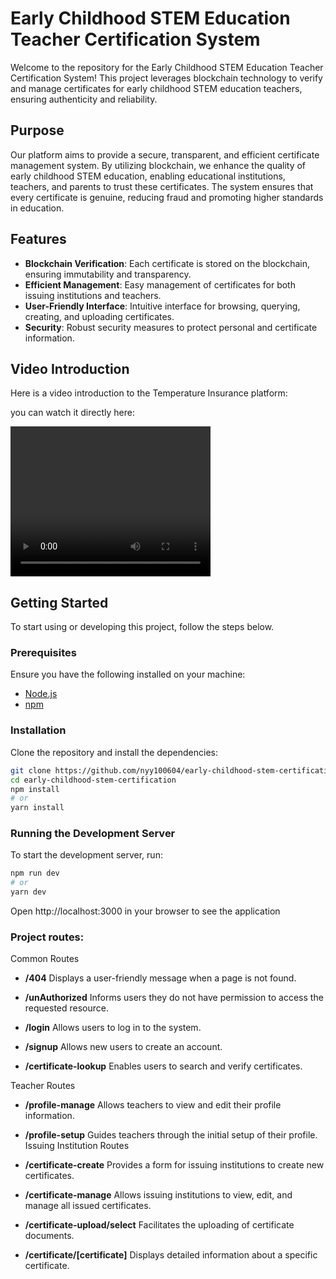 # Early Childhood STEM Education Teacher Certification System

Welcome to the repository for the Early Childhood STEM Education Teacher Certification System! This project leverages blockchain technology to verify and manage certificates for early childhood STEM education teachers, ensuring authenticity and reliability.

## Purpose

Our platform aims to provide a secure, transparent, and efficient certificate management system. By utilizing blockchain, we enhance the quality of early childhood STEM education, enabling educational institutions, teachers, and parents to trust these certificates. The system ensures that every certificate is genuine, reducing fraud and promoting higher standards in education.

## Features

- **Blockchain Verification**: Each certificate is stored on the blockchain, ensuring immutability and transparency.
- **Efficient Management**: Easy management of certificates for both issuing institutions and teachers.
- **User-Friendly Interface**: Intuitive interface for browsing, querying, creating, and uploading certificates.
- **Security**: Robust security measures to protect personal and certificate information.

## Video Introduction

Here is a video introduction to the Temperature Insurance platform:

you can watch it directly here:

<video width="320" height="240" controls>
  <source src="https://youtu.be/OP0Wdt7YDf8" type="video/mp4">
  Your browser does not support the video tag.
</video>

## Getting Started

To start using or developing this project, follow the steps below.

### Prerequisites

Ensure you have the following installed on your machine:

- [Node.js](https://nodejs.org/)
- [npm](https://www.npmjs.com/)

### Installation

Clone the repository and install the dependencies:

```bash
git clone https://github.com/nyy100604/early-childhood-stem-certification.git
cd early-childhood-stem-certification
npm install
# or
yarn install

```

### Running the Development Server

To start the development server, run:

```bash
npm run dev
# or
yarn dev
```

Open http://localhost:3000 in your browser to see the application

### Project routes:

Common Routes

- **/404**
  Displays a user-friendly message when a page is not found.

- **/unAuthorized**
  Informs users they do not have permission to access the requested resource.

- **/login**
  Allows users to log in to the system.

- **/signup**
  Allows new users to create an account.

- **/certificate-lookup**
  Enables users to search and verify certificates.

Teacher Routes

- **/profile-manage**
  Allows teachers to view and edit their profile information.

- **/profile-setup**
  Guides teachers through the initial setup of their profile.
  Issuing Institution Routes

- **/certificate-create**
  Provides a form for issuing institutions to create new certificates.

- **/certificate-manage**
  Allows issuing institutions to view, edit, and manage all issued certificates.

- **/certificate-upload/select**
  Facilitates the uploading of certificate documents.

- **/certificate/[certificate]**
  Displays detailed information about a specific certificate.
